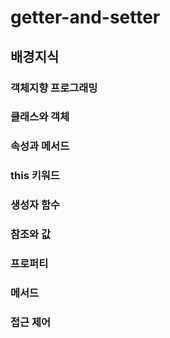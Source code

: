 # getter-and-setter
## 배경지식
### 객체지향 프로그래밍
### 클래스와 객체
### 속성과 메서드
### this 키워드
### 생성자 함수
### 참조와 값
### 프로퍼티
### 메서드
### 접근 제어
